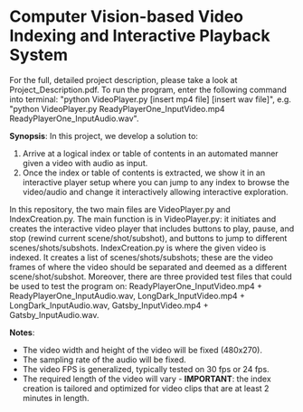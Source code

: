 # Computer Vision-based Video Indexing and Interactive Playback System 
 
 For the full, detailed project description, please take a look at Project_Description.pdf. To run the program, enter the following command into terminal: "python VideoPlayer.py [insert mp4 file] [insert wav file]", e.g. "python VideoPlayer.py ReadyPlayerOne_InputVideo.mp4 ReadyPlayerOne_InputAudio.wav".


  **Synopsis**: 
In this project, we develop a solution to:
1. Arrive at a logical index or table of contents in an automated manner given a video with audio as input.
2. Once the index or table of contents is extracted, we show it in an interactive player setup where you can jump to any index to browse the video/audio and change it interactively allowing interactive exploration.

 In this repository, the two main files are VideoPlayer.py and IndexCreation.py. The main function is in VideoPlayer.py: it initiates and creates the interactive video player that includes buttons to play, pause, and stop (rewind current scene/shot/subshot), and buttons to jump to different scenes/shots/subshots. IndexCreation.py is where the given video is indexed. It creates a list of scenes/shots/subshots; these are the video frames of where the video should be separated and deemed as a different scene/shot/subshot. Moreover, there are three provided test files that could be used to test the program on: ReadyPlayerOne_InputVideo.mp4 + ReadyPlayerOne_InputAudio.wav, LongDark_InputVideo.mp4 + LongDark_InputAudio.wav, Gatsby_InputVideo.mp4 + Gatsby_InputAudio.wav.


**Notes**:
- The video width and height of the video will be fixed (480x270).
- The sampling rate of the audio will be fixed.
- The video FPS is generalized, typically tested on 30 fps or 24 fps.
- The required length of the video will vary - **IMPORTANT**: the index creation is tailored and optimized for video clips that are at least 2 minutes in length.
